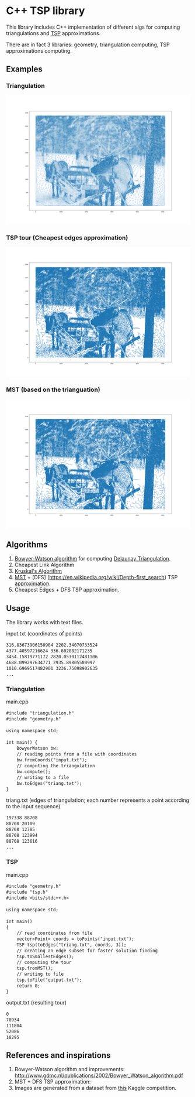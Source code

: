 # C++ TSP library

This library includes C++ implementation of different algs for computing triangulations and [TSP](https://en.wikipedia.org/wiki/Travelling_salesman_problem) approximations.

There are in fact 3 libraries: geometry, triangulation computing, TSP approximations computing.

## Examples
### Triangulation
![triang](Gallery/triangulation(ALL).png)
### TSP tour (Cheapest edges approximation)
![tsp](Gallery/improved(2).png)
### MST (based on the trianguation)
![mst](Gallery/MST(2.2).png)

## Algorithms

1. [Bowyer-Watson algorithm](https://en.wikipedia.org/wiki/Bowyer%E2%80%93Watson_algorithm) for computing [Delaunay Triangulation](https://en.wikipedia.org/wiki/Delaunay_triangulation).
2. Cheapest Link Algorithm
3. [Kruskal's Algorithm](https://en.wikipedia.org/wiki/Kruskal%27s_algorithm)
4. [MST](https://en.wikipedia.org/wiki/Minimum_spanning_tree) + [DFS] (https://en.wikipedia.org/wiki/Depth-first_search) TSP [approximation](https://en.wikipedia.org/wiki/Travelling_salesman_problem#Heuristic_and_approximation_algorithms).
5. Cheapest Edges + DFS TSP approximation.

## Usage

The library works with text files.

input.txt (coordinates of points)
```
316.83673906150904 2202.34070733524
4377.40597216624 336.602082171235
3454.15819771172 2820.0530112481106
4688.099297634771 2935.89805580997
1010.6969517482901 3236.75098902635
...
```

### Triangulation
main.cpp
```
#include "triangulation.h"
#include "geometry.h"

using namespace std;

int main() {
    BowyerWatson bw;
    // reading points from a file with coordinates
    bw.fromCoords("input.txt");
    // computing the triangulation
    bw.compute();
    // writing to a file
    bw.toEdges("triang.txt");
}
```

triang.txt (edges of triangulation; each number represents a point according to the input sequence)
```
197338 88708
88708 20109
88708 12785
88708 123994
88708 123616
...
```

### TSP
main.cpp
```
#include "geometry.h"
#include "tsp.h"
#include <bits/stdc++.h>

using namespace std;

int main()
{
    // read coordinates from file
    vector<Point> coords = toPoints("input.txt");
    TSP tsp(toEdges("triang.txt", coords, 3));
    // creating an edge subset for faster solution finding
    tsp.toSmallestEdges();
    // computing the tour
    tsp.fromMST();
    // writing to file
    tsp.toFile("output.txt");
    return 0;
}
```

output.txt (resulting tour)
```
0
78934
111804
52086
18295
```

## References and inspirations

1. Bowyer-Watson algorithm and improvements: http://www.gdmc.nl/publications/2002/Bowyer_Watson_algorithm.pdf
2. MST + DFS TSP approximation:
3. Images are generated from a dataset from [this](https://www.kaggle.com/c/traveling-santa-2018-prime-paths) Kaggle competition.
